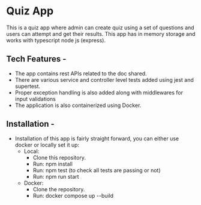 
# Quiz App

This is a quiz app where admin can create quiz using a set of questions and users can attempt and get their results. This app has in memory storage and works with typescript node js (express).

Tech Features -
- 
- The app contains rest APIs related to the doc shared.
- There are various service and controller level tests added using jest and supertest.
- Proper exception handling is also added along with middlewares for input validations
- The application is also containerized using Docker.

Installation -
- 
- Installation of this app is fairly straight forward, you can either use docker or locally set it up:
	- Local:
		- Clone this repository.
		- Run: npm install
		- Run: npm test (to check all tests are passing or not)
		- Run: npm run start
	- Docker:
		- Clone the repository.
		- Run: docker compose up --build
